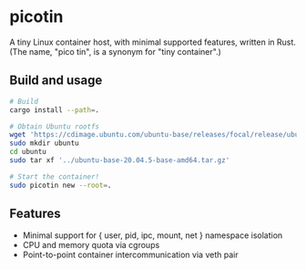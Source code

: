 # picotin

A tiny Linux container host, with minimal supported features, written in Rust. (The name, "pico tin", is a synonym for "tiny container".)

## Build and usage

```sh
# Build
cargo install --path=.

# Obtain Ubuntu rootfs
wget 'https://cdimage.ubuntu.com/ubuntu-base/releases/focal/release/ubuntu-base-20.04.5-base-amd64.tar.gz'
sudo mkdir ubuntu
cd ubuntu
sudo tar xf '../ubuntu-base-20.04.5-base-amd64.tar.gz'

# Start the container!
sudo picotin new --root=.
```

## Features

- Minimal support for { user, pid, ipc, mount, net } namespace isolation
- CPU and memory quota via cgroups
- Point-to-point container intercommunication via veth pair
